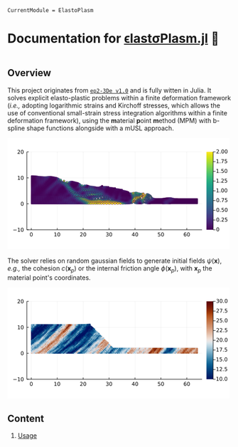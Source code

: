 ```@meta
CurrentModule = ElastoPlasm
```

# Documentation for [ϵlastσPlasm.jl](https://github.com/ewyser/elastoPlasm.jl) 👻 

```@index
```

## Overview
This project originates from [`ep2-3De v1.0`](https://github.com/ewyser/ep2-3De) and is fully witten in Julia. It solves explicit elasto-plastic problems within a finite deformation framework (*i.e.,* adopting logarithmic strains and Kirchoff stresses, which allows the use of conventional small-strain stress integration algorithms within a finite deformation framework), using the **m**aterial **p**oint **m**ethod (MPM) with b-spline shape functions alongside with a mUSL approach.

![Slumping dynamics (without any volumetric locking corrections) showing the accumulated plastic strain $\epsilon_p^{\mathrm{acc}}$ after an elastic load of 8 s and an additional elasto-plastic load of $\approx$ 7 s.](./assets/img/epII.png) 

The solver relies on random gaussian fields to generate initial fields $\psi(\boldsymbol{x})$, *e.g.,* the cohesion $c(\boldsymbol{x}_p)$ or the internal friction angle $\phi(\boldsymbol{x}_p)$, with $\boldsymbol{x}_p$ the material point's coordinates. 

![Initial cohesion field $c_0(\boldsymbol{x}_p)$ with average $\mu=20$ kPa with a variance $\sigma\pm5$ kPa.](./assets/img/c0.png)

## **Content**
1. [Usage](#id-section2)
<div id='id-section2'/> 
